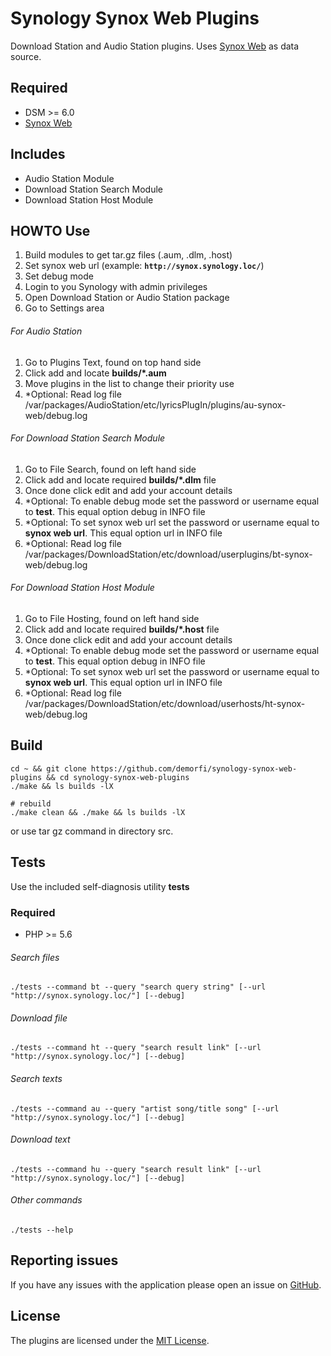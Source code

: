 # Synology Synox Web Plugins

Download Station and Audio Station plugins.
Uses [Synox Web](https://github.com/demorfi/synox-web) as data source.

## Required
* DSM >= 6.0
* [Synox Web](https://github.com/demorfi/synox-web)

## Includes
* Audio Station Module
* Download Station Search Module
* Download Station Host Module

## HOWTO Use
1. Build modules to get tar.gz files (.aum, .dlm, .host)
2. Set synox web url (example: **``http://synox.synology.loc/``**)
3. Set debug mode
4. Login to you Synology with admin privileges
5. Open Download Station or Audio Station package
6. Go to Settings area

###### For Audio Station
1. Go to Plugins Text, found on top hand side
2. Click add and locate **builds/*.aum**
3. Move plugins in the list to change their priority use
4. *Optional: Read log file /var/packages/AudioStation/etc/lyricsPlugIn/plugins/au-synox-web/debug.log

###### For Download Station Search Module
1. Go to File Search, found on left hand side
2. Click add and locate required **builds/*.dlm** file
3. Once done click edit and add your account details
4. *Optional: To enable debug mode set the password or username equal to **test**. This equal option debug in INFO file
5. *Optional: To set synox web url set the password or username equal to **synox web url**. This equal option url in INFO file
6. *Optional: Read log file /var/packages/DownloadStation/etc/download/userplugins/bt-synox-web/debug.log

###### For Download Station Host Module
1. Go to File Hosting, found on left hand side
2. Click add and locate required **builds/*.host** file
3. Once done click edit and add your account details
4. *Optional: To enable debug mode set the password or username equal to **test**. This equal option debug in INFO file
5. *Optional: To set synox web url set the password or username equal to **synox web url**. This equal option url in INFO file
6. *Optional: Read log file /var/packages/DownloadStation/etc/download/userhosts/ht-synox-web/debug.log

## Build
```shell
cd ~ && git clone https://github.com/demorfi/synology-synox-web-plugins && cd synology-synox-web-plugins
./make && ls builds -lX

# rebuild
./make clean && ./make && ls builds -lX
```
or use tar gz command in directory src.

## Tests
Use the included self-diagnosis utility **tests**

### Required
* PHP >= 5.6

###### Search files
```shell
./tests --command bt --query "search query string" [--url "http://synox.synology.loc/"] [--debug]
```

###### Download file
```shell
./tests --command ht --query "search result link" [--url "http://synox.synology.loc/"] [--debug]
```

###### Search texts
```shell
./tests --command au --query "artist song/title song" [--url "http://synox.synology.loc/"] [--debug]
```

###### Download text
```shell
./tests --command hu --query "search result link" [--url "http://synox.synology.loc/"] [--debug]
```

###### Other commands
```shell
./tests --help
```

## Reporting issues
If you have any issues with the application please open an issue on [GitHub](https://github.com/demorfi/synology-synox-web-plugins/issues).

## License
The plugins are licensed under the [MIT License](http://www.opensource.org/licenses/mit-license.php).